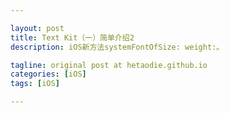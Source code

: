 ```yaml
---

layout: post
title: Text Kit（一）简单介绍2
description: iOS新方法systemFontOfSize: weight:。

tagline: original post at hetaodie.github.io
categories: [iOS]
tags: [iOS]

---
```



